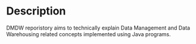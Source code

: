 # Description
DMDW reporistory aims to technically explain Data Management and Data Warehousing related concepts implemented using Java programs.
